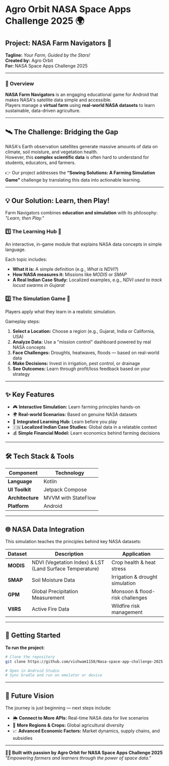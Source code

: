 # Agro Orbit NASA Space Apps Challenge 2025 🌍

## **Project: NASA Farm Navigators 🌱**
**Tagline:** *Your Farm, Guided by the Stars!*  
**Created by:** Agro Orbit  
**For:** NASA Space Apps Challenge 2025

---

### 🧩 Overview
**NASA Farm Navigators** is an engaging educational game for Android that makes NASA's satellite data simple and accessible.  
Players manage a **virtual farm** using **real-world NASA datasets** to learn sustainable, data-driven agriculture.

---

## 🛰️ The Challenge: Bridging the Gap
NASA's Earth observation satellites generate massive amounts of data on climate, soil moisture, and vegetation health.  
However, this **complex scientific data** is often hard to understand for students, educators, and farmers.

👉 Our project addresses the **“Sowing Solutions: A Farming Simulation Game”** challenge by translating this data into actionable learning.

---

## 💡 Our Solution: Learn, then Play!
Farm Navigators combines **education and simulation** with its philosophy: *"Learn, then Play."*

### **1️⃣ The Learning Hub 🚀**
An interactive, in-game module that explains NASA data concepts in simple language.

Each topic includes:
- **What it is:** A simple definition (e.g., *What is NDVI?*)
- **How NASA measures it:** Missions like *MODIS* or *SMAP*
- **A Real Indian Case Study:** Localized examples, e.g., *NDVI used to track locust swarms in Gujarat*

### **2️⃣ The Simulation Game 🌾**
Players apply what they learn in a realistic simulation.

Gameplay steps:
1. **Select a Location:** Choose a region (e.g., Gujarat, India or California, USA)
2. **Analyze Data:** Use a "mission control" dashboard powered by real NASA concepts
3. **Face Challenges:** Droughts, heatwaves, floods — based on real-world data
4. **Make Decisions:** Invest in irrigation, pest control, or drainage
5. **See Outcomes:** Learn through profit/loss feedback based on your strategy

---

## ✨ Key Features
- 🎮 **Interactive Simulation:** Learn farming principles hands-on  
- 🌍 **Real-world Scenarios:** Based on genuine NASA datasets  
- 📘 **Integrated Learning Hub:** Learn before you play  
- 🇮🇳 **Localized Indian Case Studies:** Global data in a relatable context  
- 💰 **Simple Financial Model:** Learn economics behind farming decisions

---

## 🛠️ Tech Stack & Tools
| Component | Technology |
|------------|-------------|
| **Language** | Kotlin |
| **UI Toolkit** | Jetpack Compose |
| **Architecture** | MVVM with StateFlow |
| **Platform** | Android |

---

## 🌐 NASA Data Integration
This simulation teaches the principles behind key NASA datasets:

| Dataset | Description | Application |
|----------|--------------|--------------|
| **MODIS** | NDVI (Vegetation Index) & LST (Land Surface Temperature) | Crop health & heat stress |
| **SMAP** | Soil Moisture Data | Irrigation & drought simulation |
| **GPM** | Global Precipitation Measurement | Monsoon & flood-risk challenges |
| **VIIRS** | Active Fire Data | Wildfire risk management |

---

## 🚀 Getting Started
**To run the project:**

```bash
# Clone the repository
git clone https://github.com/vishwam1158/Nasa-space-app-challenge-2025.git

# Open in Android Studio
# Sync Gradle and run on emulator or device
```

---

## 🔮 Future Vision
The journey is just beginning — next steps include:

- 🌦️ **Connect to More APIs:** Real-time NASA data for live scenarios  
- 🌾 **More Regions & Crops:** Global agricultural diversity  
- 📈 **Advanced Economic Factors:** Market dynamics, supply chains, and subsidies

---

**👨‍🚀 Built with passion by Agro Orbit for NASA Space Apps Challenge 2025**  
*"Empowering farmers and learners through the power of space data."*

